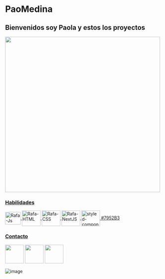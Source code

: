 # PaoMedina
## Bienvenidos soy Paola y estos los proyectos
<div align="start">
  <a href="https://github.com/paodesign/PaoMedina">
  <img height="500px" src="https://github-readme-stats.vercel.app/api/top-langs/?username=paodesign&layout=compact&langs_count=7&theme=dracula"/>
</div>

### Habilidades
<div>
  <img align="center" alt="Rafa-Js" height="40" width="50" src="https://user-images.githubusercontent.com/52223033/153649121-1b2224f6-08b2-4356-bcb9-cf7d4541acdc.png">
  <img align="center" alt="Rafa-HTML" height="50" width="60" src="https://user-images.githubusercontent.com/52223033/153649850-5e9211a9-d0cc-4c2a-9ab0-804f269e68ed.png">
  <img align="center" alt="Rafa-CSS" height="50" width="60" src="https://user-images.githubusercontent.com/52223033/153649699-8f87e745-ab3a-4018-ab30-39aa536a100f.png">
  <img align="center" alt="Rafa-NextJS" height="50" width="60" src="https://cdn.jsdelivr.net/gh/devicons/devicon/icons/nextjs/nextjs-original-wordmark.svg">
  <img align="center" alt="styled-components" height="50" width="60" src="https://user-images.githubusercontent.com/52223033/153650054-adf6126f-98b0-47fd-952e-b99627de0807.png">
 #7952B3
</div>
  
### Contacto
<a href="https://www.linkedin.com/in/paola-medina-58bb76186/" target="_blank"><img height="60" width="60" src="https://user-images.githubusercontent.com/52223033/153648590-99d98b05-0914-4d32-8144-4e1452cfc5e0.png" target="_blank"></a>
<a href="paaaomedina@gmail.com" target="_blank"><img height="60" width="60" src="https://user-images.githubusercontent.com/52223033/153648360-2abaa294-9b47-406e-9da4-00a2f6ad565e.png"/></a>
<a href="https://instagram.com/pao___medina/" target="_blank"><img  height="60" width="60" src="https://user-images.githubusercontent.com/52223033/153648518-dc9c10f1-cd0d-42a2-a652-f4d7b316e2f3.png" target="_blank"></a>


<!--   ![image](https://user-images.githubusercontent.com/52223033/153648360-2abaa294-9b47-406e-9da4-00a2f6ad565e.png)
  ![image](https://user-images.githubusercontent.com/52223033/153648518-dc9c10f1-cd0d-42a2-a652-f4d7b316e2f3.png)
  ![image](https://user-images.githubusercontent.com/52223033/153648590-99d98b05-0914-4d32-8144-4e1452cfc5e0.png) -->
  ![image](https://user-images.githubusercontent.com/52223033/153649121-1b2224f6-08b2-4356-bcb9-cf7d4541acdc.png)
<!--   
  ![image](https://user-images.githubusercontent.com/52223033/153649699-8f87e745-ab3a-4018-ab30-39aa536a100f.png)
  
  ![image](https://user-images.githubusercontent.com/52223033/153649850-5e9211a9-d0cc-4c2a-9ab0-804f269e68ed.png)
  
  ![image](https://user-images.githubusercontent.com/52223033/153650054-adf6126f-98b0-47fd-952e-b99627de0807.png) -->









